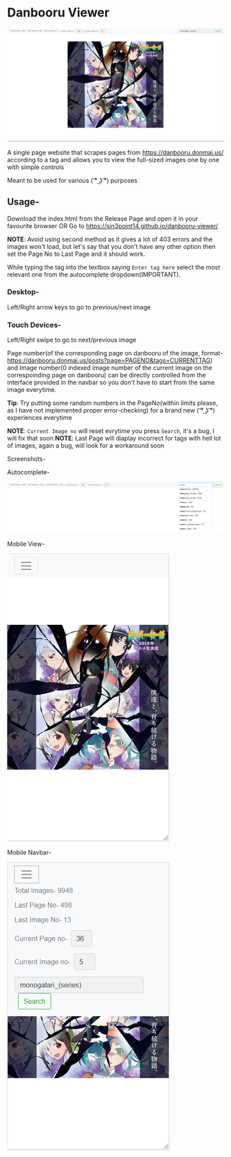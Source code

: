 # Danbooru Viewer


![Monogatari Sample](/images/sample2.png)


A single page website that scrapes pages from https://danbooru.donmai.us/ according to a tag and allows you to view the full-sized images one by one with simple controls

Meant to be used for various ( ͡° ͜ʖ ͡°) purposes

## Usage-

Download the index.html from the Release Page and open it in your favourite browser
OR
Go to https://sin3point14.github.io/danbooru-viewer/

__NOTE__: Avoid using second method as it gives a lot of 403 errors and the images won't load, but let's say that you don't have any other option then set the Page No to Last Page and it should work.

While typing the tag into the textbox saying `Enter tag here` select the most relevant one from the autocomplete dropdown(IMPORTANT).

### Desktop- 
Left/Right arrow keys to go to previous/next image

### Touch Devices- 
Left/Right swipe to go to next/previous image

Page number(of the corresponding page on danbooru of the image, format- https://danbooru.donmai.us/posts?page=PAGENO&tags=CURRENTTAG) and Image number(0 indexed image number of the current image on the correspoinding page on danbooru) can be directly controlled from the interface provided in the navbar so you don't have to start from the same image everytime.

__Tip__: Try putting some random numbers in the PageNo(within limits please, as I have not implemented proper error-checking) for a brand new ( ͡° ͜ʖ ͡°) experiences everytime

__NOTE__: `Current Image no` will reset evrytime you press `Search`, it's a bug, I will fix that soon
__NOTE__: Last Page will diaplay incorrect for tags with hell lot of images, again a bug, will look for a workaround soon

Screenshots-


Autocomplete-

![Monogatari Autocomplete Sample](/images/sample1.png)


Mobile View-

![Mobile Monogatari Sample](/images/sample3.png)


Mobile Navbar-

![Mobile Navbar Sample](/images/sample4.png)
